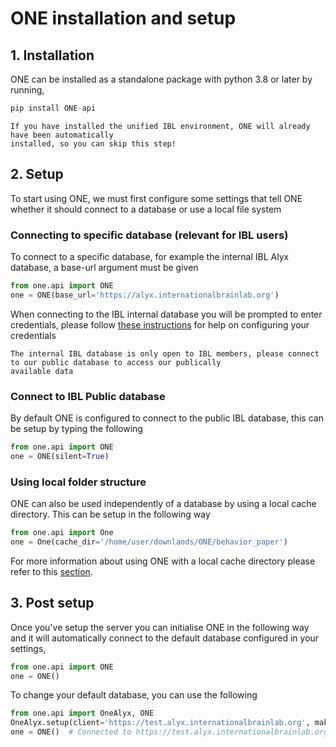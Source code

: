 # ONE installation and setup

## 1. Installation
ONE can be installed as a standalone package with python 3.8 or later by running,
```python
pip install ONE-api
```

```{note}
If you have installed the unified IBL environment, ONE will already have been automatically 
installed, so you can skip this step!
```

## 2. Setup
To start using ONE, we must first configure some settings that tell ONE whether it should connect to a database or 
use a local file system

### Connecting to specific database (relevant for IBL users)
To connect to a specific database, for example the internal IBL Alyx database, a base-url argument must be given
```python
from one.api import ONE
one = ONE(base_url='https://alyx.internationalbrainlab.org')
```

When connecting to the IBL internal database you will be prompted to enter credentials, please follow 
[these instructions](one_credentials.md) for help on configuring your credentials 

```{Warning}
The internal IBL database is only open to IBL members, please connect to our public database to access our publically
available data
```

### Connect to IBL Public database
By default ONE is configured to connect to the public IBL database, this can be setup by typing the following
```python
from one.api import ONE
one = ONE(silent=True)
```

### Using local folder structure
ONE can also be used independently of a database by using a local cache directory. This can be setup in the following way 

```python
from one.api import One
one = One(cache_dir='/home/user/downlaods/ONE/behavior_paper')
```

For more information about using ONE with a local cache directory please refer to this [section](../docs_external/one_offline.html).

## 3. Post setup
Once you've setup the server you can initialise ONE in the following way and it will automatically connect to the
default database configured in your settings,
```python
from one.api import ONE
one = ONE()
```

To change your default database, you can use the following
```python
from one.api import OneAlyx, ONE
OneAlyx.setup(client='https://test.alyx.internationalbrainlab.org', make_default=True)
one = ONE()  # Connected to https://test.alyx.internationalbrainlab.org
```
